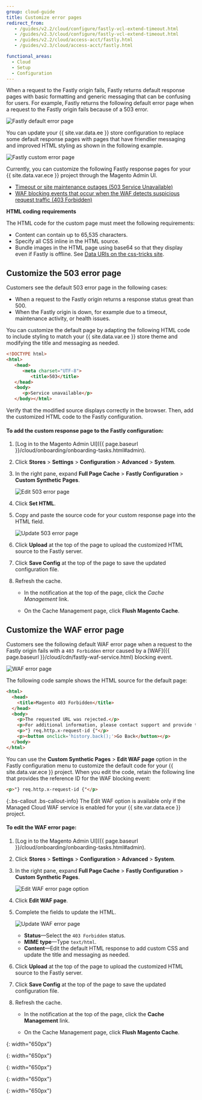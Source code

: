 ```yaml
---
group: cloud-guide
title: Customize error pages
redirect_from:
   - /guides/v2.2/cloud/configure/fastly-vcl-extend-timeout.html
   - /guides/v2.3/cloud/configure/fastly-vcl-extend-timeout.html
   - /guides/v2.2/cloud/access-acct/fastly.html
   - /guides/v2.3/cloud/access-acct/fastly.html

functional_areas:
  - Cloud
  - Setup
  - Configuration
---
```


When a request to the Fastly origin fails, Fastly returns default response pages with basic formatting and generic messaging that can be confusing for users. For example, Fastly returns the following default error page when a request to the Fastly origin fails because of a 503 error.

![Fastly default error page]

You can update your {{ site.var.data.ee }} store configuration to replace some default response pages with pages that have friendlier messaging and improved HTML styling as shown in the following example.

![Fastly custom error page]

Currently, you can customize the following Fastly response pages for your {{ site.data.var.ece }} project through the Magento Admin UI.

- [Timeout or site maintenance outages (503 Service Unavailable)](#customize-the-503-error-page)
- [WAF blocking events that occur when the WAF detects suspicious request traffic (403 Forbidden)](#customize-the-waf-error-page)


**HTML coding requirements**

The HTML code for the custom page must meet the following requirements:

- Content can contain up to 65,535 characters.
- Specify all CSS inline in the HTML source.
- Bundle images in the HTML page using base64 so that they display even if Fastly is offline. See [Data URIs on the css-tricks site](https://css-tricks.com/data-uris/).


## Customize the 503 error page

Customers see the default 503 error page in the following cases:

- When a request to the Fastly origin returns a response status great than 500.
- When the Fastly origin is down, for example due to a timeout, maintenance activity, or health issues.

You can customize the default page by adapting the following HTML code to include styling to match your {{ site.data.var.ee }} store theme and modifying the title and messaging as needed.

```html
<!DOCTYPE html>
<html>
   <head>
      <meta charset="UTF-8">
         <title>503</title>
   </head>
   <body>
      <p>Service unavailable</p>
   </body></html>
```

Verify that the modified source displays correctly in the browser. Then, add the customized HTML code to the Fastly configuration.

#### To  add the custom response page to the Fastly configuration:

1.  [Log in to the Magento Admin UI]({{ page.baseurl }}/cloud/onboarding/onboarding-tasks.html#admin).

1.  Click **Stores** > **Settings** > **Configuration** > **Advanced** > **System**.

1.  In the right pane, expand **Full Page Cache** > **Fastly Configuration** > **Custom Synthetic Pages**.

    ![Edit 503 error page]

1.	Click **Set HTML**.

1.	Copy and paste the source code for your custom response page into the HTML field. 

    ![Update 503 error page]

1.	Click **Upload** at the top of the page to upload the customized HTML source to the Fastly server.

1.	Click **Save Config** at the top of the page to save the updated configuration file.

1. Refresh the cache.

   - In the notification at the top of the page, click the *Cache Management* link.
   
   - On the Cache Management page, click **Flush Magento Cache**.

## Customize the WAF error page

Customers see the following default WAF error page when a request to the Fastly origin fails with a `403 Forbidden` error  caused by a [WAF]({{ page.baseurl }}/cloud/cdn/fastly-waf-service.html) blocking event.

![WAF error page]

The following code sample shows the HTML source for the default page:

```html
<html>
  <head>
    <title>Magento 403 Forbidden</title>
  </head>
  <body>
    <p>The requested URL was rejected.</p>
    <p>For additional information, please contact support and provide this reference ID:</p>
    <p>"} req.http.x-request-id {"</p>
    <p><button onclick='history.back();'>Go Back</button></p>
  </body>
</html>
```

You can use the **Custom Synthetic Pages** > **Edit WAF page** option in the Fastly configuration menu to customize the default code for your {{ site.data.var.ece }} project. When you edit the code, retain the following line that provides the reference ID for the WAF blocking event: 

```html
<p>"} req.http.x-request-id {"</p>
```


{:.bs-callout .bs-callout-info}
The Edit WAF option is available only if the Managed Cloud WAF service is enabled for your {{ site.var.data.ece }} project.

#### To edit the WAF error page:

1.  [Log in to the Magento Admin UI]({{ page.baseurl }}/cloud/onboarding/onboarding-tasks.html#admin).

1.  Click **Stores** > **Settings** > **Configuration** > **Advanced** > **System**.

1.  In the right pane, expand **Full Page Cache** > **Fastly Configuration** > **Custom Synthetic Pages**.

    ![Edit WAF error page option]

1.  Click **Edit WAF page**.

1.  Complete the fields to update the HTML.

    ![Update WAF error page]

    -  **Status**—Select the `403 Forbidden` status.
    -  **MIME type**—Type `text/html`.
    -  **Content**—Edit the default HTML response to add custom CSS and update the title and messaging as needed.

1.	Click **Upload** at the top of the page to upload the customized HTML source to the Fastly server.

1.	Click **Save Config** at the top of the page to save the updated configuration file.

1. Refresh the cache.

   - In the notification at the top of the page, click the **Cache Management** link.
   
   - On the Cache Management page, click **Flush Magento Cache**.

<!-- Link definitions -->

[Edit 503 error page]: {{site.baseurl}}/common/images/cloud/cloud-fastly-custom-synthetic-pages-edit-html.png
{: width="650px"}

[Update 503 error page]: {{site.baseurl}}/common/images/cloud/cloud-fastly-customize-503-response.png
{: width="650px"}

[Edit WAF error page option]: {{site.baseurl}}/common/images/cloud/cloud-fastly-custom-synthetic-pages-edit-waf.png
{: width="650px"}

[Fastly default error page]: {{site.baseurl}}/common/images/cloud/cloud-fastly-503-example.png

[Fastly custom error page]: {{site.baseurl}}/common/images/cloud/cloud-fastly-new-error-page.png
{: width="650px"}

[WAF error page]: {{site.baseurl}}/common/images/cloud/cloud-fastly-waf-403-error.png

[Update WAF error page]: {{site.baseurl}}/common/images/cloud/cloud-fastly-edit-waf-html.png
{: width="650px"}

